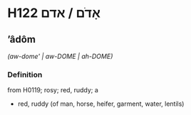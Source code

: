 # H122 אָדֹם / אדם

## ʼâdôm

_(aw-dome' | aw-DOME | ah-DOME)_

### Definition

from H0119; rosy; red, ruddy; a

- red, ruddy (of man, horse, heifer, garment, water, lentils)

